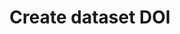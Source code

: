 ---
title: Create dataset DOI
excerpt: >-
  Associate a DOI ([Digital Object Identifier](https://www.doi.org/)) with a
  dataset.
api:
  file: data-world.json
  operationId: addDoi
hidden: false
---